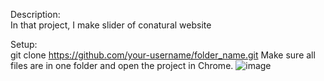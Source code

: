 Description:  
In that project, I make slider of conatural website

Setup:  
git clone https://github.com/your-username/folder_name.git
Make sure all files are in one folder and open the project in Chrome.
![image](https://github.com/runtime-error786/SLIDER/assets/123109871/df813dfd-9baf-4a9e-b940-af24138efbd7)

